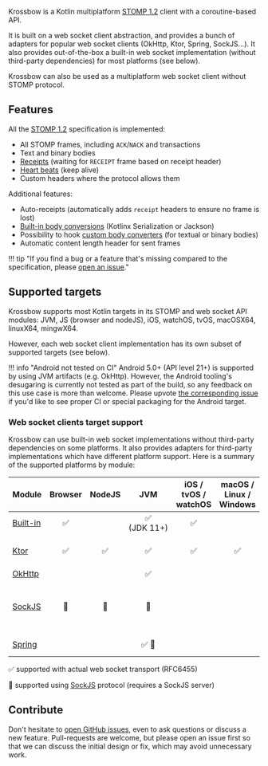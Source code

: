 Krossbow is a Kotlin multiplatform [STOMP 1.2](https://stomp.github.io/index.html) client with a coroutine-based API.

It is built on a web socket client abstraction, and provides a bunch of adapters for popular web socket clients
(OkHttp, Ktor, Spring, SockJS...).
It also provides out-of-the-box a built-in web socket implementation (without third-party dependencies) for most
platforms (see below).

Krossbow can also be used as a multiplatform web socket client without STOMP protocol.

## Features

All the [STOMP 1.2](https://stomp.github.io/index.html) specification is implemented:

- All STOMP frames, including `ACK`/`NACK` and transactions
- Text and binary bodies
- [Receipts](stomp/advanced-features.md#receipts-suspension) (waiting for `RECEIPT` frame based on receipt header)
- [Heart beats](stomp/advanced-features.md#heart-beats) (keep alive)
- Custom headers where the protocol allows them

Additional features:

- Auto-receipts (automatically adds `receipt` headers to ensure no frame is lost)
- [Built-in body conversions](stomp/getting-started.md#using-body-conversions) (Kotlinx Serialization or Jackson)
- Possibility to hook [custom body converters](stomp/conversions/custom.md) (for textual or binary bodies)
- Automatic content length header for sent frames

!!! tip "If you find a bug or a feature that's missing compared to the specification, please [open an issue](https://github.com/joffrey-bion/krossbow/issues)."

## Supported targets

Krossbow supports most Kotlin targets in its STOMP and web socket API modules:
JVM, JS (browser and nodeJS), iOS, watchOS, tvOS, macOSX64, linuxX64, mingwX64. 

However, each web socket client implementation has its own subset of supported targets (see below).

!!! info "Android not tested on CI"
    Android 5.0+ (API level 21+) is supported by using JVM artifacts (e.g. OkHttp).
    However, the Android tooling's desugaring is currently not tested as part of the build, so any feedback on this use
    case is more than welcome.
    Please upvote [the corresponding issue](https://github.com/joffrey-bion/krossbow/issues/49) if you'd like to see
    proper CI or special packaging for the Android target.

### Web socket clients target support

Krossbow can use built-in web socket implementations without third-party dependencies on some platforms.
It also provides adapters for third-party implementations which have different platform support.
Here is a summary of the supported platforms by module:

| Module                          |        Browser         |         NodeJS         |                    JVM                    | iOS / tvOS / watchOS | macOS / Linux / Windows | Transitive dependencies                                                                                                                                                                                         |
|---------------------------------|:----------------------:|:----------------------:|:-----------------------------------------:|:--------------------:|:-----------------------:|:----------------------------------------------------------------------------------------------------------------------------------------------------------------------------------------------------------------|
| [Built-in](./websocket/builtin) |   :white_check_mark:   |                        |     :white_check_mark: (JDK&nbsp;11+)     |  :white_check_mark:  |                         | None                                                                                                                                                                                                            |
| [Ktor](./websocket/ktor)        |   :white_check_mark:   |   :white_check_mark:   |            :white_check_mark:             |  :white_check_mark:  |   :white_check_mark:    | [Ktor](https://ktor.io/clients/websockets.html), and the relevant [Ktor engine(s)](https://ktor.io/clients/http-client/engines.html)                                                                            |
| [OkHttp](./websocket/okhttp)    |                        |                        |            :white_check_mark:             |                      |                         | [OkHttp](https://square.github.io/okhttp/)                                                                                                                                                                      |
| [SockJS](./websocket/sockjs)    | :large_orange_diamond: | :large_orange_diamond: |          :large_orange_diamond:           |                      |                         | [sockjs-client](https://github.com/sockjs/sockjs-client) (on JS), [Spring websocket](https://docs.spring.io/spring-framework/docs/5.0.0.BUILD-SNAPSHOT/spring-framework-reference/html/websocket.html) (on JVM) |
| [Spring](./websocket/spring)    |                        |                        | :white_check_mark: :large_orange_diamond: |                      |                         | [Spring websocket](https://docs.spring.io/spring-framework/docs/5.0.0.BUILD-SNAPSHOT/spring-framework-reference/html/websocket.html)                                                                            |

:white_check_mark: supported with actual web socket transport (RFC6455)

:large_orange_diamond: supported using [SockJS](https://github.com/sockjs/sockjs-client) protocol (requires a SockJS server)

## Contribute

Don't hesitate to [open GitHub issues](https://github.com/joffrey-bion/krossbow/issues), even to ask questions or discuss a new feature.
Pull-requests are welcome, but please open an issue first so that we can discuss the initial design or fix, which may avoid unnecessary work.
